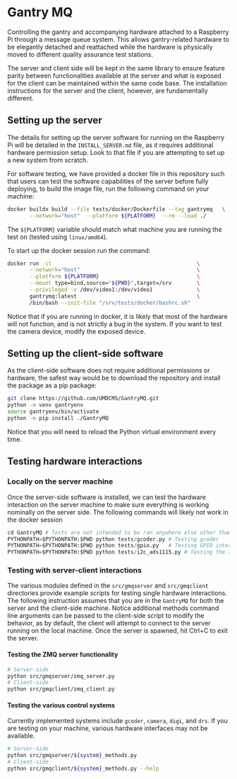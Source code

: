 # Gantry MQ

Controlling the gantry and accompanying hardware attached to a Raspberry Pi
through a message queue system. This allows gantry-related hardware to be
elegantly detached and reattached while the hardware is physically moved to
different quality assurance test stations.

The server and client side will be kept in the same library to ensure feature
parity between functionalities available at the server and what is exposed for
the client can be maintained within the same code base. The installation
instructions for the server and the client, however, are fundamentally different.

## Setting up the server

The details for setting up the server software for running on the Raspberry Pi
will be detailed in the `INSTALL_SERVER.md` file, as it requires additional
hardware permission setup. Look to that file if you are attempting to set up a
new system from scratch.

For software testing, we have provided a docker file in this repository such
that users can test the software capabilities of the server before fully
deploying, to build the image file, run the following command on your machine:

```bash
docker buildx build --file tests/docker/Dockerfile --tag gantrymq   \
       --network="host"  --platform ${PLATFORM}  --rm --load ./
```

The `${PLATFORM}` variable should match what machine you are running the test
on (tested using `linux/amd64`).

To start up the docker session run the command:

```bash
docker run -it                                              \
       --network="host"                                     \
       --platform ${PLATFORM}                               \
       --mount type=bind,source="${PWD}",target=/srv        \
       --privileged -v /dev/video1:/dev/video1              \
       gantrymq:latest                                      \
       /bin/bash --init-file "/srv/tests/docker/bashrc.sh"
```

Notice that if you are running in docker, it is likely that most of the hardware
will not function, and is not strictly a bug in the system. If you want to test
the camera device, modify the exposed device.

## Setting up the client-side software

As the client-side software does not require additional permissions or hardware,
the safest way would be to download the repository and install the package as a
pip package:

```bash
git clone https://github.com/UMDCMS/GantryMQ.git
python -m venv gantryenv
source gantryenv/bin/activate
python -m pip install ./GantryMQ
```

Notice that you will need to reload the Python virtual environment every time.

## Testing hardware interactions

### Locally on the server machine

Once the server-side software is installed, we can test the hardware interaction
on the server machine to make sure everything is working nominally on the server
side. The following commands will likely not work in the docker session

```python
cd GantryMQ # Tests are not intended to be ran anywhere else other than the project directory
PYTHONPATH=$PYTHONPATH:$PWD python tests/gcoder.py # Testing gcoder
PYTHONPATH=$PYTHONPATH:$PWD python tests/gpio.py   # Testing GPIO interactions
PYTHONPATH=$PYTHONPATH:$PWD python tests/i2c_ads1115.py # Testing the I2C ADC interaction
```

### Testing with server-client interactions

The various modules defined in the `src/gmqserver` and `src/gmqclient`
directories provide example scripts for testing single hardware interactions.
The following instruction assumes that you are in the `GantryMQ` for both the
server and the client-side machine. Notice additional methods command line
arguments can be passed to the client-side script to modify the behavior, as by
default, the client will attempt to connect to the server running on the local
machine. Once the server is spawned, hit Ctrl+C to exit the server.

#### Testing the ZMQ server functionality

```bash
# Server-side
python src/gmqserver/zmq_server.py
# Client-side
python src/gmqclient/zmq_client.py
```

#### Testing the various control systems

Currently implemented systems include `gcoder`, `camera`, `digi`, and `drs`. If
you are testing on your machine, various hardware interfaces may not be
available.

```bash
# Server-side
python src/gmqserver/${system}_methods.py
# Client-side
python src/gmqclient/${system}_methods.py --help
```
